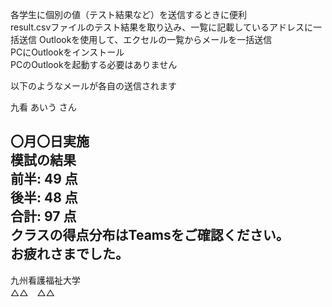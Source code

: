 各学生に個別の値（テスト結果など）を送信するときに便利  
result.csvファイルのテスト結果を取り込み、一覧に記載しているアドレスに一括送信 
Outlookを使用して、エクセルの一覧からメールを一括送信  
PCにOutlookをインストール  
PCのOutlookを起動する必要はありません  

以下のようなメールが各自の送信されます  

九看 あいう さん  
  
〇月〇日実施  
模試の結果  
前半: 49 点  
後半: 48 点  
合計: 97 点  
クラスの得点分布はTeamsをご確認ください。  
お疲れさまでした。  
---  
九州看護福祉大学  
△△　△△


